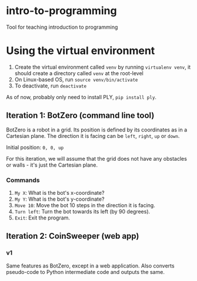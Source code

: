 # intro-to-programming
Tool for teaching introduction to programming

# Using the virtual environment
1. Create the virtual environment called `venv` by running `virtualenv venv`, it should create a directory called `venv` at the root-level
1. On Linux-based OS, run `source venv/bin/activate`
2. To deactivate, run `deactivate`

As of now, probably only need to install PLY, `pip install ply`.

## Iteration 1: BotZero (command line tool)
BotZero is a robot in a grid. Its position is defined by its coordinates as in a Cartesian plane. The direction it is facing can be `left`, `right`, `up` or `down`.  

Initial position: `0, 0, up`

For this iteration, we will assume that the grid does not have any obstacles or walls - it's just the Cartesian plane.

### Commands
1. `My X`: What is the bot's x-coordinate?
2. `My Y`: What is the bot's y-coordinate?
3. `Move 10`: Move the bot 10 steps in the direction it is facing.
4. `Turn left`: Turn the bot towards its left (by 90 degrees).
5. `Exit`: Exit the program.

## Iteration 2: CoinSweeper (web app)
### v1
Same features as BotZero, except in a web application. Also converts pseudo-code to Python intermediate code and outputs the same.